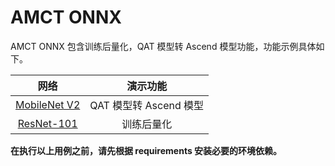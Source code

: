 # AMCT ONNX

AMCT ONNX 包含训练后量化，QAT 模型转 Ascend 模型功能，功能示例具体如下。

| 网络 | 演示功能 |
| :-: | :-: |
| [MobileNet V2](./mobilenet_v2/README_zh.md) | QAT 模型转 Ascend 模型 |
| [ResNet-101](./resnet-101/README_zh.md) | 训练后量化 |

**在执行以上用例之前，请先根据 requirements 安装必要的环境依赖。**
